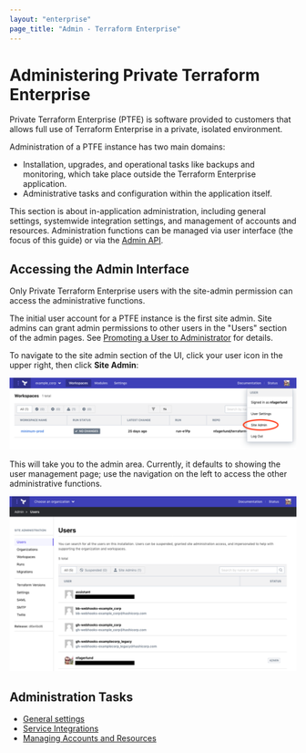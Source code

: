 ```yaml
---
layout: "enterprise"
page_title: "Admin - Terraform Enterprise"
---
```


# Administering Private Terraform Enterprise

Private Terraform Enterprise (PTFE) is software provided to customers that allows full use of Terraform Enterprise in a private, isolated environment.

Administration of a PTFE instance has two main domains:

- Installation, upgrades, and operational tasks like backups and monitoring, which take place outside the Terraform Enterprise application.
- Administrative tasks and configuration within the application itself.

This section is about in-application administration, including general settings, systemwide integration settings, and management of accounts and resources. Administration functions can be managed via user interface (the focus of this guide) or via the [Admin API](/docs/cloud/api/admin/index.html).

## Accessing the Admin Interface

Only Private Terraform Enterprise users with the site-admin permission can access the administrative functions.

The initial user account for a PTFE instance is the first site admin. Site admins can grant admin permissions to other users in the "Users" section of the admin pages. See [Promoting a User to Administrator](./resources.html#promoting-a-user-to-administrator) for details.

To navigate to the site admin section of the UI, click your user icon in the upper right, then click **Site Admin**:

![screenshot: the "Site Admin" link in the user menu](./images/admin-navigate.png)

This will take you to the admin area. Currently, it defaults to showing the user management page; use the navigation on the left to access the other administrative functions.

![screenshot: the user management page, with the site administration navigation list on the left side](./images/admin-users.png)

## Administration Tasks

* [General settings](./general.html)
* [Service Integrations](./integration.html)
* [Managing Accounts and Resources](./resources.html)
